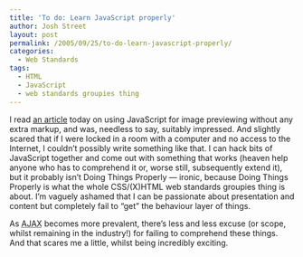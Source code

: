 ```yaml
---
title: 'To do: Learn JavaScript properly'
author: Josh Street
layout: post
permalink: /2005/09/25/to-do-learn-javascript-properly/
categories:
  - Web Standards
tags:
  - HTML
  - JavaScript
  - web standards groupies thing
---
```

I read [an article][1] today on using JavaScript for image previewing without any extra markup, and was, needless to say, suitably impressed. And slightly scared that if I were locked in a room with a computer and no access to the Internet, I couldn&#8217;t possibly write something like that. I can hack bits of JavaScript together and come out with something that works (heaven help anyone who has to comprehend it or, worse still, subsequently extend it), but it probably isn&#8217;t Doing Things Properly &#8212; ironic, because Doing Things Properly is what the whole CSS/(X)HTML web standards groupies thing is about. I&#8217;m vaguely ashamed that I can be passionate about presentation and content but completely fail to &#8220;get&#8221; the behaviour layer of things.

As <acronym title="Asynchronous JavaScript and XML">AJAX</acronym> becomes more prevalent, there&#8217;s less and less excuse (or scope, whilst remaining in the industry!) for failing to comprehend these things. And that scares me a little, whilst being incredibly exciting.

 [1]: http://icant.co.uk/articles/imagepreview/